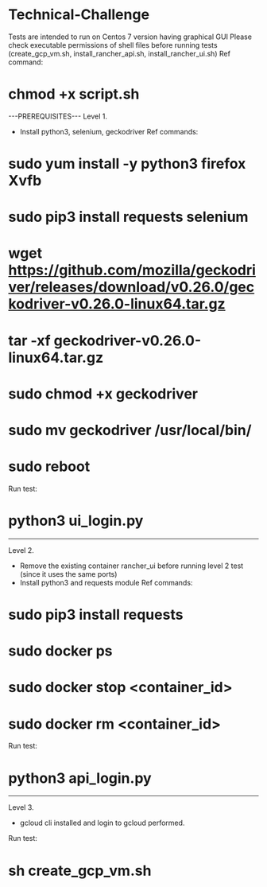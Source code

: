 # Technical-Challenge
Tests are intended to run on Centos 7 version having graphical GUI
Please check executable permissions of shell files before running tests (create_gcp_vm.sh, install_rancher_api.sh, install_rancher_ui.sh)
Ref command:
# chmod +x script.sh

---PREREQUISITES---
Level 1.
- Install python3, selenium, geckodriver
Ref commands:
# sudo yum install -y python3 firefox Xvfb
# sudo pip3 install requests selenium
# wget https://github.com/mozilla/geckodriver/releases/download/v0.26.0/geckodriver-v0.26.0-linux64.tar.gz
# tar -xf geckodriver-v0.26.0-linux64.tar.gz
# sudo chmod +x geckodriver
# sudo mv geckodriver /usr/local/bin/
# sudo reboot

Run test:
# python3 ui_login.py

---------------------------------------------------------

Level 2.
- Remove the existing container rancher_ui before running level 2 test (since it uses the same ports)
- Install python3 and requests module
Ref commands:
# sudo pip3 install requests
# sudo docker ps
# sudo docker stop <container_id>
# sudo docker rm <container_id>

Run test:
# python3 api_login.py

---------------------------------------------------------
Level 3.
- gcloud cli installed and login to gcloud performed.

Run test:
# sh create_gcp_vm.sh
